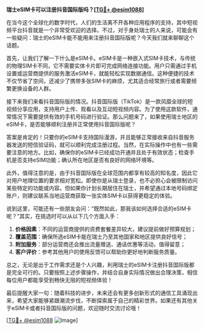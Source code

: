 **瑞士eSIM卡可以注册抖音国际版吗？[[TG💪+ @esim1088](https://t.me/s/esim1088)]**

在当今这个全球化的数字时代，人们的生活离不开各种应用程序的支持，其中短视频平台抖音就是一个非常受欢迎的选择。不过，对于身处瑞士的人来说，可能会有一些疑问：瑞士的eSIM卡能不能用来注册抖音国际版呢？今天我们就来聊聊这个话题。

首先，让我们了解一下什么是eSIM卡。eSIM卡是一种嵌入式SIM卡技术，与传统的物理SIM卡不同，它不需要实体卡片即可完成网络连接功能。用户只需通过手机设置或运营商提供的服务激活eSIM卡，就能轻松实现数据通信。这种便捷的技术不仅节省了空间，还减少了携带多张SIM卡的麻烦，尤其适合经常旅行或者需要频繁更换设备的人群。

接下来我们来看抖音国际版的情况。抖音国际版（TikTok）是一款风靡全球的短视频分享应用，支持用户上传、观看以及互动短视频内容。为了使用这款软件，通常情况下需要提供有效的手机号码进行验证。那么问题来了，如果使用瑞士地区的eSIM卡，是否能够顺利注册并正常使用抖音国际版呢？

答案是肯定的！只要你的eSIM卡支持国际漫游，并且能够正常接收来自抖音服务器发送的短信验证码，就可以顺利完成注册过程。当然，在实际操作中也有一些需要注意的地方。比如，确保你的eSIM卡已经成功开通并且处于有效状态；检查手机是否支持eSIM功能；确认所在地区是否有良好的网络环境等。

此外，值得注意的是，由于抖音国际版在全球范围内都享有较高的知名度，因此它对用户地理位置的要求相对宽松。即使你是从瑞士登录，也不必担心会被限制访问某些特定的功能或内容。但如果你计划长期居住在瑞士，并希望通过本地号码绑定账户，则建议联系当地运营商获取一张实体SIM卡以获得更稳定的体验。

说到这里，可能还有一些朋友会问：“既然如此，那我该如何选择合适的eSIM卡呢？”其实，在挑选时可以从以下几个方面入手：

1. **价格因素**：不同的运营商提供的资费套餐差异较大，建议提前做好预算规划；
2. **覆盖范围**：确保所选eSIM卡能在瑞士乃至其他国家和地区提供良好信号；
3. **附加服务**：部分运营商还会推出流量赠送、通话优惠等活动，值得留意；
4. **客户评价**：参考其他用户的使用反馈可以帮助你更好地判断服务质量。

总之，无论是出于工作需求还是个人兴趣，利用瑞士的eSIM卡注册抖音国际版都是完全可行的。只要按照上述步骤操作，并结合自身实际情况做出合理决策，相信每位用户都能享受到畅快无阻的短视频体验！

最后提醒大家一句：随着科技的进步，未来还会有更多创新形式的通信工具涌现出来，希望大家能够紧跟潮流步伐，不断探索属于自己的精彩世界。如果还有其他关于eSIM卡或者抖音国际版的问题，欢迎随时交流讨论哦！

[[TG💪+ @esim1088](https://t.me/s/esim1088) ![Image](https://i.postimg.cc/4NQfJmqS/Snipaste-2025-05-13-00-14-12.png)]
